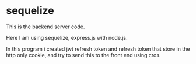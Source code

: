 # sequelize

This is the backend server code.

Here I am using sequelize, express.js with node.js.

In this program i created jwt refresh token and refresh token that store in the http only cookie, and try to send this to the front end using cros.
